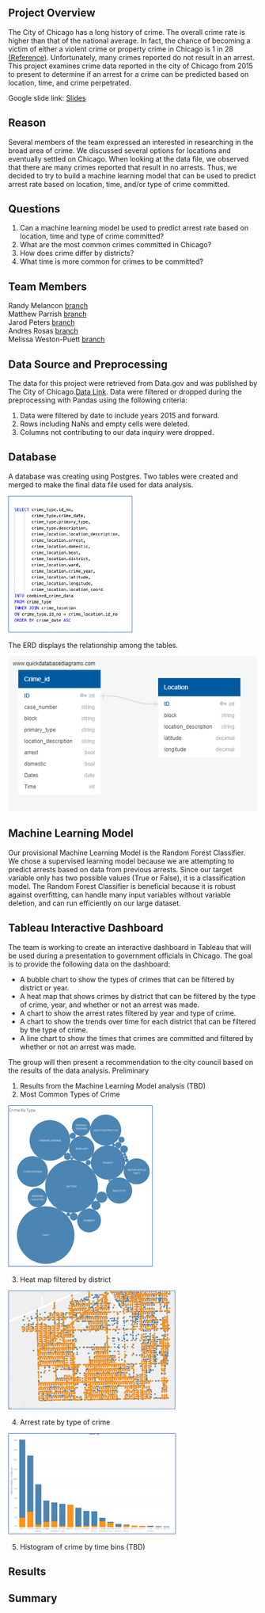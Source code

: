 
## Project Overview

The City of Chicago has a long history of crime. The overall crime rate is higher than that of the national average. In fact, the chance of becoming a victim of either a violent crime or property crime in Chicago is 1 in 28 [(Reference)](https://www.neighborhoodscout.com/il/chicago/crime#description).  Unfortunately, many crimes reported do not result in an arrest. This project examines crime data reported in the city of Chicago from 2015 to present to determine if an arrest for a crime can be predicted based on location, time, and crime perpetrated.

Google slide link: [Slides](https://docs.google.com/presentation/d/1aL27DWHeShtGu0Y2L8k9DK4RNyBFMVQTkkwG990Ahz0/edit?usp=sharing)

## Reason

Several members of the team expressed an interested in researching in the broad area of crime. We discussed several options for locations and eventually settled on Chicago. When looking at the data file, we observed that there are many crimes reported that result in no arrests. Thus, we decided to try to build a machine learning model that can be used to predict arrest rate based on location, time, and/or type of crime committed.

## Questions

1. Can a machine learning model be used to predict arrest rate based on location, time and type of crime committed?
2. What are the most common crimes committed in Chicago?
3. How does crime differ by districts?
4. What time is more common for crimes to be committed?

## Team Members

Randy Melancon [branch](https://github.com/profweston/Crime_Time_Final_Project/tree/randys-branch)\
Matthew Parrish [branch](https://github.com/profweston/Crime_Time_Final_Project/tree/mparrish)\
Jarod Peters [branch](https://github.com/profweston/Crime_Time_Final_Project/tree/jarodpeters)\
Andres Rosas [branch](https://github.com/profweston/Crime_Time_Final_Project/tree/andres)\
Melissa Weston-Puett [branch](https://github.com/profweston/Crime_Time_Final_Project/tree/mels-branch)

## Data Source and Preprocessing

The data for this project were retrieved from Data.gov and was published by The City of Chicago.[Data Link](https://catalog.data.gov/dataset/crimes-2001-to-present). Data were filtered or dropped during the preprocessing with Pandas using the following criteria:

1. Data were filtered by date to include years 2015 and forward.
2. Rows including NaNs and empty cells were deleted.
3. Columns not contributing to our data inquiry were dropped.

## Database

A database was creating using Postgres. Two tables were created and merged to make the final data file used for data analysis.

![Schema for Joining](/Resources/Schema.png)

The ERD displays the relationship among the tables. 

![Relational Diagram](/Resources/Crime_time_ERD.png)


## Machine Learning Model
Our provisional Machine Learning Model is the Random Forest Classifier. We chose a supervised learning model because we are attempting to predict arrests based on data from previous arrests. Since our target variable only has two possible values (True or False), it is a classification model. The Random Forest Classifier is beneficial because it is robust against overfitting, can handle many input variables without variable deletion, and can run efficiently on our large dataset.

## Tableau Interactive Dashboard 

The team is working to create an interactive dashboard in Tableau that will be used during a presentation to government officials in Chicago.  The goal is to provide the following data on the dashboard:
* A bubble chart to show the types of crimes that can be filtered by district or year.
* A heat map that shows crimes by district that can be filtered by the type of crime, year, and whether or not an arrest was made.
* A chart to show the arrest rates filtered by year and type of crime.
* A chart to show the trends over time for each district that can be filtered by the type of crime.
* A line chart to show the times that crimes are committed and filtered by whether or not an arrest was made.

The group will then present a recommendation to the city council based on the results of the data analysis.
Preliminary

1. Results from the Machine Learning Model analysis (TBD)
2. Most Common Types of Crime

![Most Common Types of Crime](/Resources/Bubble.png)

3. Heat map filtered by district

![Crime by District](/Resources/District.png)


4. Arrest rate by type of crime


![Arrests rates](/Resources/Arrests.png)


5. Histogram of crime by time bins (TBD)


## Results

## Summary

